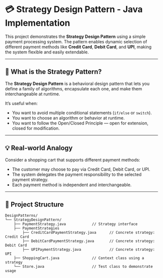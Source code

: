 # 💳 Strategy Design Pattern - Java Implementation

This project demonstrates the **Strategy Design Pattern** using a simple payment processing system. The pattern enables dynamic selection of different payment methods like **Credit Card**, **Debit Card**, and **UPI**, making the system flexible and easily extendable.

---

## 🎯 What is the Strategy Pattern?

The **Strategy Design Pattern** is a behavioral design pattern that lets you define a family of algorithms, encapsulate each one, and make them interchangeable at runtime.

It’s useful when:
- You want to avoid multiple conditional statements (`if/else` or `switch`).
- You want to choose an algorithm or behavior at runtime.
- You want to follow the Open/Closed Principle — open for extension, closed for modification.

---

## 💡 Real-world Analogy

Consider a shopping cart that supports different payment methods:
- The customer may choose to pay via Credit Card, Debit Card, or UPI.
- The system delegates the payment responsibility to the selected payment strategy.
- Each payment method is independent and interchangeable.

---

## 🧱 Project Structure

```text
DesignPatterns/
└── StrategyDesignPattern/
    ├── PaymentStrategy.java            // Strategy interface
    ├── PaymentStrategies
        ├── CreditCardPaymentStrategy.java      // Concrete strategy: Credit Card
        ├── DebitCardPaymentStrategy.java       // Concrete strategy: Debit Card
        ├── UPIPaymentStrategy.java             // Concrete strategy: UPI
    ├── ShoppingCart.java               // Context class using a strategy
    └── Store.java                      // Test class to demonstrate usage
